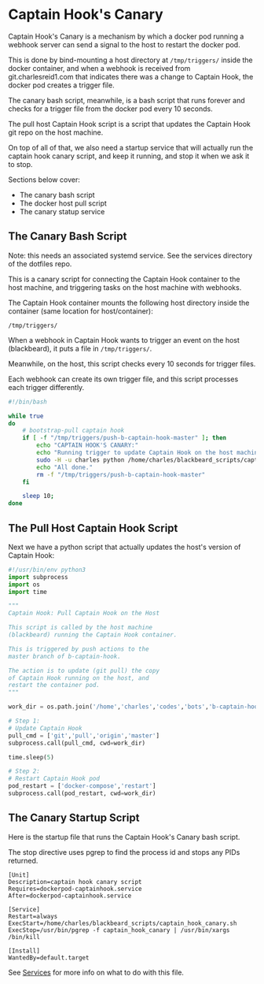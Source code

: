 # Captain Hook's Canary

Captain Hook's Canary is a mechanism by which a docker pod
running a webhook server can send a signal to the host to 
restart the docker pod.

This is done by bind-mounting a host directory at `/tmp/triggers/`
inside the docker container, and when a webhook is received 
from git.charlesreid1.com that indicates there was a change
to Captain Hook, the docker pod creates a trigger file.

The canary bash script, meanwhile, is a bash script that runs 
forever and checks for a trigger file from the docker pod
every 10 seconds.

The pull host Captain Hook script is a script that updates the
Captain Hook git repo on the host machine.

On top of all of that, we also need a startup service that will
actually run the captain hook canary script, and keep it running,
and stop it when we ask it to stop.

Sections below cover:
* The canary bash script
* The docker host pull script
* The canary statup service

## The Canary Bash Script

Note: this needs an associated systemd service.
See the services directory of the dotfiles repo.

This is a canary script for connecting
the Captain Hook container to the host 
machine, and triggering tasks on the 
host machine with webhooks.

The Captain Hook container mounts the 
following host directory inside the 
container (same location for host/container):

```
/tmp/triggers/
```

When a webhook in Captain Hook wants to 
trigger an event on the host (blackbeard),
it puts a file in `/tmp/triggers/`.

Meanwhile, on the host, this script checks
every 10 seconds for trigger files.

Each webhook can create its own trigger file,
and this script processes each trigger differently.

```bash
#!/bin/bash

while true
do
    # bootstrap-pull captain hook
    if [ -f "/tmp/triggers/push-b-captain-hook-master" ]; then
        echo "CAPTAIN HOOK'S CANARY:"
        echo "Running trigger to update Captain Hook on the host machine (user charles)"
        sudo -H -u charles python /home/charles/blackbeard_scripts/captain_hook_pull_host.py
        echo "All done."
        rm -f "/tmp/triggers/push-b-captain-hook-master"
    fi

    sleep 10;
done
```


## The Pull Host Captain Hook Script

Next we have a python script that actually updates the host's 
version of Captain Hook:

```python
#!/usr/bin/env python3
import subprocess
import os
import time

"""
Captain Hook: Pull Captain Hook on the Host 

This script is called by the host machine 
(blackbeard) running the Captain Hook container.

This is triggered by push actions to the 
master branch of b-captain-hook.

The action is to update (git pull) the copy 
of Captain Hook running on the host, and
restart the container pod.
"""

work_dir = os.path.join('/home','charles','codes','bots','b-captain-hook')

# Step 1:
# Update Captain Hook
pull_cmd = ['git','pull','origin','master']
subprocess.call(pull_cmd, cwd=work_dir)

time.sleep(5)

# Step 2:
# Restart Captain Hook pod
pod_restart = ['docker-compose','restart']
subprocess.call(pod_restart, cwd=work_dir)
```

## The Canary Startup Script

Here is the startup file that runs the Captain Hook's Canary bash script.

The stop directive uses pgrep to find the process id and stops any PIDs returned.

```
[Unit]
Description=captain hook canary script
Requires=dockerpod-captainhook.service
After=dockerpod-captainhook.service

[Service]
Restart=always
ExecStart=/home/charles/blackbeard_scripts/captain_hook_canary.sh
ExecStop=/usr/bin/pgrep -f captain_hook_canary | /usr/bin/xargs /bin/kill 

[Install]
WantedBy=default.target
```

See [Services](Services.md) for more info on what to do with this file.


